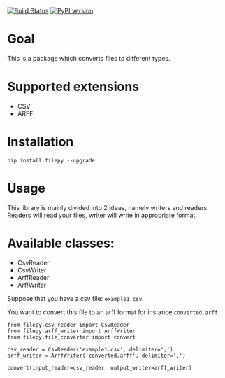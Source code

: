 [![Build Status](https://travis-ci.com/KordianD/filepy.svg?branch=master)](https://travis-ci.com/KordianD/filepy)
[![PyPI version](https://badge.fury.io/py/filepy.svg)](https://badge.fury.io/py/filepy)
 
# Goal
This is a package which converts files to different types.

# Supported extensions 
- CSV
- ARFF

# Installation
``pip install filepy --upgrade`` 

# Usage

This library is mainly divided into 2 ideas, namely writers and readers.
Readers will read your files, writer will write in appropriate format.

# Available classes:
- CsvReader
- CsvWriter
- ArffReader
- ArffWriter


Suppose that you have a csv file: `example1.csv`.

You want to convert this file to an arff format for instance `converted.arff`

    from filepy.csv_reader import CsvReader
    from filepy.arff_writer import ArffWriter
    from filepy.file_converter import convert

    csv_reader = CsvReader('example1.csv', delimiter=';')
    arff_writer = ArffWriter('converted.arff', delimiter=',')

    convert(input_reader=csv_reader, output_writer=arff_writer)